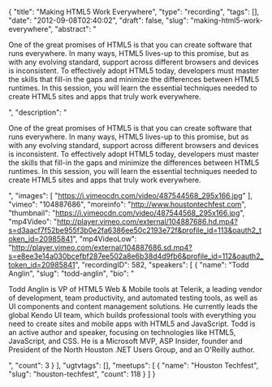 {
  "title": "Making HTML5 Work Everywhere",
  "type": "recording",
  "tags": [],
  "date": "2012-09-08T02:40:02",
  "draft": false,
  "slug": "making-html5-work-everywhere",
  "abstract": "<p>One of the great promises of HTML5 is that you can create software that runs everywhere. In many ways, HTML5 lives-up to this promise, but as with any evolving standard, support across different browsers and devices is inconsistent. To effectively adopt HTML5 today, developers must master the skills that fill-in the gaps and minimize the differences between HTML5 runtimes. In this session, you will learn the essential techniques needed to create HTML5 sites and apps that truly work everywhere.</p>",
  "description": "<p>One of the great promises of HTML5 is that you can create software that runs everywhere. In many ways, HTML5 lives-up to this promise, but as with any evolving standard, support across different browsers and devices is inconsistent. To effectively adopt HTML5 today, developers must master the skills that fill-in the gaps and minimize the differences between HTML5 runtimes. In this session, you will learn the essential techniques needed to create HTML5 sites and apps that truly work everywhere.</p>",
  "images": [
    "https://i.vimeocdn.com/video/487544568_295x166.jpg"
  ],
  "vimeo": "104887686",
  "moreinfo": "http://www.houstontechfest.com",
  "thumbnail": "https://i.vimeocdn.com/video/487544568_295x166.jpg",
  "mp4Video": "http://player.vimeo.com/external/104887686.hd.mp4?s=d3aacf7f52be955f3b0e2fa6386ee50c2193e72f&profile_id=113&oauth2_token_id=20985841",
  "mp4VideoLow": "http://player.vimeo.com/external/104887686.sd.mp4?s=e8ee3e14a030bcefbf287ee502a8e6b38d4d9fb6&profile_id=112&oauth2_token_id=20985841",
  "recordingID": 582,
  "speakers": [
    {
      "name": "Todd Anglin",
      "slug": "todd-anglin",
      "bio": "<p>Todd Anglin is VP of HTML5 Web & Mobile tools at Telerik, a leading vendor of development, team productivity, and automated testing tools, as well as UI components and content management solutions. He currently leads the global Kendo UI team, which builds professional tools with everything you need to create sites and mobile apps with HTML5 and JavaScript. Todd is an active author and speaker, focusing on technologies like HTML5, JavaScript, and CSS. He is a Microsoft MVP, ASP Insider, founder and President of the North Houston .NET Users Group, and an O'Reilly author.</p>",
      "count": 3
    }
  ],
  "ugtvtags": [],
  "meetups": [
    {
      "name": "Houston Techfest",
      "slug": "houston-techfest",
      "count": 118
    }
  ]
}